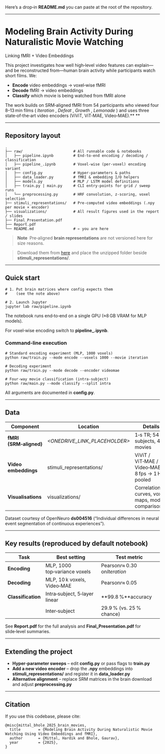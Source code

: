 Here’s a drop‑in **README.md** you can paste at the root of the repository.

---

# **Modeling Brain Activity During Naturalistic Movie Watching**

Linking fMRI  +  Video Embeddings

This project investigates how well high‑level video features can explain—and be reconstructed from—human brain activity while participants watch short films. We:

* **Encode** video embeddings → voxel‑wise fMRI
* **Decode** fMRI → video embeddings
* **Classify** which movie is being watched from fMRI alone

The work builds on SRM‑aligned fMRI from 54 participants who viewed four 8–13 min films ( *Iteration* ,  *Defeat* ,  *Growth* ,  *Lemonade* ) and uses three state‑of‑the‑art video encoders (ViViT, ViT‑MAE, Video‑MAE).**  **

---

## **Repository layout**

```
.
├── raw/                       # All runnable code & notebooks
│   ├── pipeline.ipynb         # End‑to‑end encoding / decoding / classification
│   ├── pipeline_.ipynb        # Voxel‑wise (per‑voxel) encoding variant
│   ├── config.py              # Hyper‑parameters & paths
│   ├── data_loader.py         # fMRI & embedding I/O helpers
│   ├── models.py              # MLP / LSTM model definitions
│   ├── train.py | main.py     # CLI entry‑points for grid / sweep runs
│   └── preprocessing.py       # HRF convolution, z‑scoring, voxel selection
├── stimuli_representations/   # Pre‑computed video embeddings (.npy per movie × encoder)
├── visualizations/            # All result figures used in the report / slides
├── Final_Presentation.pdf
├── Report.pdf
└── README.md                  # ← you are here
```

> **Note** Pre‑aligned **brain representations** are not versioned here for size reasons.

> Download them from [here]() and place the unzipped folder beside **stimuli_representations/**.

---

## **Quick start**

```
# 1. Put brain matrices where config expects them
#    (see the note above)

# 2. Launch Jupyter
jupyter lab raw/pipeline.ipynb
```

The notebook runs end‑to‑end on a single GPU (≈8 GB VRAM for MLP models).

For voxel‑wise encoding switch to **pipeline_.ipynb**.

### **Command‑line execution**

```
# Standard encoding experiment (MLP, 1000 voxels)
python raw/train.py --mode encode --voxels 1000 --movie iteration

# Decoding experiment
python raw/train.py --mode decode --encoder videomae

# Four‑way movie classification (intra‑subject)
python raw/main.py --mode classify --split intra
```

All arguments are documented in **config.py**.

---

## **Data**

| **Component**           | **Location**              | **Details**                                     |
| ----------------------------- | ------------------------------- | ----------------------------------------------------- |
| **fMRI (SRM‑aligned)** | *<ONEDRIVE_LINK_PLACEHOLDER>* | 1‑s TR; 54 subjects, 4 movies                        |
| **Video embeddings**    | stimuli_representations/        | ViViT / ViT‑MAE / Video‑MAE; 8 fps → 1 Hz pooled |
| **Visualisations**      | visualizations/                 | Correlation/R² curves, voxel maps, model comparisons |

Dataset courtesy of OpenNeuro **ds004516** (“Individual differences in neural event segmentation of continuous experiences”).

---

## **Key results (reproduced by default notebook)**

| **Task**           | **Best setting**          | **Test metric**                |
| ------------------------ | ------------------------------- | ------------------------------------ |
| **Encoding**       | MLP, 1000 top‑variance voxels  | Pearson*r*≈ 0.30 on*Iteration* |
| **Decoding**       | MLP, 10 k voxels, Video‑MAE   | Pearson*r*≈ 0.05                 |
| **Classification** | Intra‑subject, 5‑layer linear | **99.8 %**accuracy                  |
|                          | Inter‑subject                  | 29.9 % (vs. 25 % chance)           |

See **Report.pdf** for the full analysis and **Final_Presentation.pdf** for slide‑level summaries.

---

## **Extending the project**

* **Hyper‑parameter sweeps** – edit **config.py** or pass flags to **train.py**
* **Add a new video encoder** – drop the **.npy** embeddings into **stimuli_representations/** and register it in **data_loader.py**
* **Alternative alignment** – replace SRM matrices in the brain download and adjust **preprocessing.py**

---

## **Citation**

If you use this codebase, please cite:

```
@misc{mittal_bhole_2025_brain_movies,
  title        = {Modeling Brain Activity During Naturalistic Movie Watching Using Video Embeddings and fMRI},
  author       = {Mittal, Hardik and Bhole, Gaurav},
  year         = {2025},
}
```
